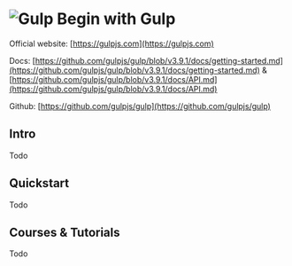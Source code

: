# ![Gulp](https://rawgit.com/asankasri/begin-with-it-alpha/master/icons/gulp.png "Gulp") Begin with Gulp

Official website: [https://gulpjs.com](https://gulpjs.com)

Docs: [https://github.com/gulpjs/gulp/blob/v3.9.1/docs/getting-started.md](https://github.com/gulpjs/gulp/blob/v3.9.1/docs/getting-started.md) & [https://github.com/gulpjs/gulp/blob/v3.9.1/docs/API.md](https://github.com/gulpjs/gulp/blob/v3.9.1/docs/API.md)

Github: [https://github.com/gulpjs/gulp](https://github.com/gulpjs/gulp)

## Intro

Todo

## Quickstart

Todo

## Courses & Tutorials

Todo
